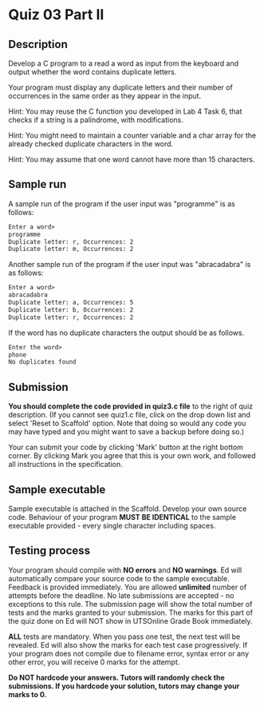 # Quiz 03 Part II

## Description

Develop a C program to a read a word as input from the keyboard and output whether the word contains duplicate letters.

Your program must display any duplicate letters and their number of occurrences in the same order as they appear in the input.

Hint: You may reuse the C function you developed in Lab 4 Task 6, that checks if a string is a palindrome, with modifications.

Hint: You might need to maintain a counter variable and a char array for the already checked duplicate characters in the word.

Hint: You may assume that one word cannot have more than 15 characters.

## Sample run

A sample run of the program if the user input was "programme" is as follows:

```txt
Enter a word>
programme
Duplicate letter: r, Occurrences: 2
Duplicate letter: m, Occurrences: 2
```

Another sample run of the program if the user input was "abracadabra" is as follows:

```txt
Enter a word>
abracadabra
Duplicate letter: a, Occurrences: 5
Duplicate letter: b, Occurrences: 2
Duplicate letter: r, Occurrences: 2
```

If the word has no duplicate characters the output should be as follows.

```txt
Enter the word>
phone
No duplicates found
```

## Submission

**You should complete the code provided in quiz3.c file** to the right of quiz description. (If you cannot see quiz1.c file, click on the drop down list and select 'Reset to Scaffold' option. Note that doing so would any code you may have typed and you might want to save a backup before doing so.)

Your can submit your code by clicking 'Mark' button at the right bottom corner. By clicking Mark you agree that this is your own work, and followed all instructions in the specification.

## Sample executable

Sample executable is attached in the Scaffold. Develop your own source code. Behaviour of your program **MUST BE IDENTICAL** to the sample executable provided - every single character including spaces.

## Testing process

Your program should compile with **NO errors** and **NO warnings**. Ed will automatically compare your source code to the sample executable. Feedback is provided immediately. You are allowed **unlimited** number of attempts before the deadline. No late submissions are accepted - no exceptions to this rule. The submission page will show the total number of tests and the marks granted to your submission. The marks for this part of the quiz done on Ed will NOT show in UTSOnline Grade Book immediately.

**ALL** tests are mandatory. When you pass one test, the next test will be revealed. Ed will also show the marks for each test case progressively. If your program does not compile due to filename error, syntax error or any other error, you will receive 0 marks for the attempt.

**Do NOT hardcode your answers. Tutors will randomly check the submissions. If you hardcode your solution, tutors may change your marks to 0.**
